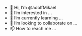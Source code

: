 - 👋 Hi, I’m @adolfMikael
- 👀 I’m interested in ...
- 🌱 I’m currently learning ...
- 💞️ I’m looking to collaborate on ...
- 📫 How to reach me ...

<!---
adolfMikael/adolfMikael is a ✨ special ✨ repository because its `README.md` (this file) appears on your GitHub profile.
You can click the Preview link to take a look at your changes.
--->
